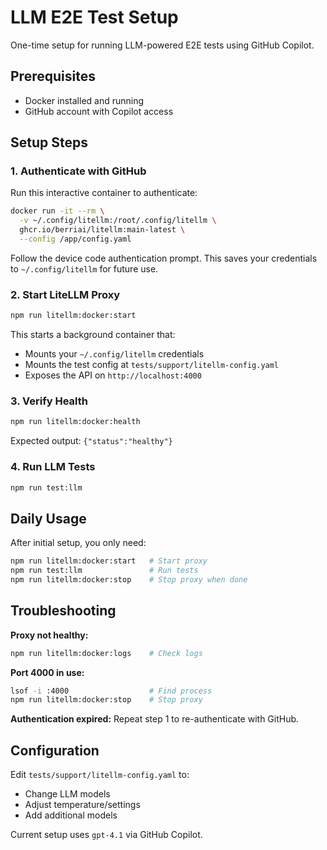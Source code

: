 # LLM E2E Test Setup

One-time setup for running LLM-powered E2E tests using GitHub Copilot.

## Prerequisites

- Docker installed and running
- GitHub account with Copilot access

## Setup Steps

### 1. Authenticate with GitHub

Run this interactive container to authenticate:

```bash
docker run -it --rm \
  -v ~/.config/litellm:/root/.config/litellm \
  ghcr.io/berriai/litellm:main-latest \
  --config /app/config.yaml
```

Follow the device code authentication prompt. This saves your credentials to `~/.config/litellm` for future use.

### 2. Start LiteLLM Proxy

```bash
npm run litellm:docker:start
```

This starts a background container that:

- Mounts your `~/.config/litellm` credentials
- Mounts the test config at `tests/support/litellm-config.yaml`
- Exposes the API on `http://localhost:4000`

### 3. Verify Health

```bash
npm run litellm:docker:health
```

Expected output: `{"status":"healthy"}`

### 4. Run LLM Tests

```bash
npm run test:llm
```

## Daily Usage

After initial setup, you only need:

```bash
npm run litellm:docker:start   # Start proxy
npm run test:llm               # Run tests
npm run litellm:docker:stop    # Stop proxy when done
```

## Troubleshooting

**Proxy not healthy:**

```bash
npm run litellm:docker:logs    # Check logs
```

**Port 4000 in use:**

```bash
lsof -i :4000                  # Find process
npm run litellm:docker:stop    # Stop proxy
```

**Authentication expired:**
Repeat step 1 to re-authenticate with GitHub.

## Configuration

Edit `tests/support/litellm-config.yaml` to:

- Change LLM models
- Adjust temperature/settings
- Add additional models

Current setup uses `gpt-4.1` via GitHub Copilot.

